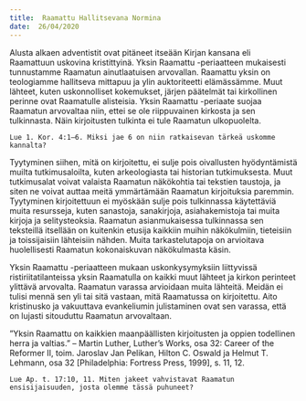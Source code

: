 ```yaml
---
title:  Raamattu Hallitsevana Normina
date:  26/04/2020
---
```


Alusta alkaen adventistit ovat pitäneet itseään Kirjan kansana eli Raamattuun uskovina kristittyinä. Yksin Raamattu -periaatteen mukaisesti tunnustamme Raamatun ainutlaatuisen arvovallan. Raamattu yksin on teologiamme hallitseva mittapuu ja ylin auktoriteetti elämässämme. Muut lähteet, kuten uskonnolliset kokemukset, järjen päätelmät tai kirkollinen perinne ovat Raamatulle alisteisia. Yksin Raamattu -periaate suojaa Raamatun arvovaltaa niin, ettei se ole riippuvainen kirkosta ja sen tulkinnasta. Näin kirjoitusten tulkinta ei tule Raamatun ulkopuolelta.

`Lue 1. Kor. 4:1–6. Miksi jae 6 on niin ratkaisevan tärkeä uskomme kannalta?`

Tyytyminen siihen, mitä on kirjoitettu, ei sulje pois oivallusten hyödyntämistä muilta tutkimusaloilta, kuten arkeologiasta tai historian tutkimuksesta. Muut tutkimusalat voivat valaista Raamatun näkökohtia tai tekstien taustoja, ja siten ne voivat auttaa meitä ymmärtämään Raamatun kirjoituksia paremmin. Tyytyminen kirjoitettuun ei myöskään sulje pois tulkinnassa käytettäviä muita resursseja, kuten sanastoja, sanakirjoja, asiahakemistoja tai muita kirjoja ja selitysteoksia. Raamatun asianmukaisessa tulkinnassa sen teksteillä itsellään on kuitenkin etusija kaikkiin muihin näkökulmiin, tieteisiin ja toissijaisiin lähteisiin nähden. Muita tarkastelutapoja on arvioitava huolellisesti Raamatun kokonaiskuvan näkökulmasta käsin.

Yksin Raamattu -periaatteen mukaan uskonkysymyksiin liittyvissä ristiriitatilanteissa yksin Raamatulla on kaikki muut lähteet ja kirkon perinteet ylittävä arvovalta. Raamatun varassa arvioidaan muita lähteitä. Meidän ei tulisi mennä sen yli tai sitä vastaan, mitä Raamatussa on kirjoitettu. Aito kristinusko ja vakuuttava evankeliumin julistaminen ovat sen varassa, että on lujasti sitouduttu Raamatun arvovaltaan.

”Yksin Raamattu on kaikkien maanpäällisten kirjoitusten ja oppien todellinen herra ja valtias.” – Martin Luther, Luther’s Works, osa 32: Career of the Reformer II, toim. Jaroslav Jan Pelikan, Hilton C. Oswald ja Helmut T. Lehmann, osa 32 [Philadelphia: Fortress Press, 1999], s. 11, 12.

`Lue Ap. t. 17:10, 11. Miten jakeet vahvistavat Raamatun ensisijaisuuden, josta olemme tässä puhuneet?`
